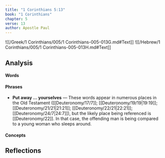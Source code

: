 ```yaml
---
title: "1 Corinthians 5:13"
book: "1 Corinthians"
chapter: 5
verse: 13
author: Apostle Paul
---
```

![[/Greek/1 Corinthians/005/1 Corinthians-005-013G.md#Text]]
![[/Hebrew/1 Corinthians/005/1 Corinthians-005-013H.md#Text]]

## Analysis

#### Words

#### Phrases
- **Put away ... yourselves** — These words appear in numerous places in the Old Testament ([[Deuteronomy/17/7]]; [[Deuteronomy/19/19|19:19]]; [[Deuteronomy/21/21|21:21]]; [[Deuteronomy/22/21|22:21]]; [[Deuteronomy/24/7|24:7]]), but the likely place being referenced is [[Deuteronomy/22]].  In that case, the offending man is being compared to a young woman who sleeps around.

#### Concepts

## Reflections
